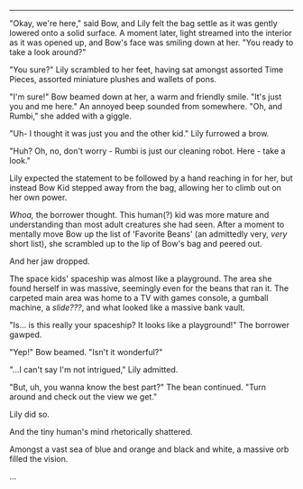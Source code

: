 ****

"Okay, we're here," said Bow, and Lily felt the bag settle as it was gently lowered onto a solid surface. A moment later, light streamed into the interior as it was opened up, and Bow's face was smiling down at her. "You ready to take a look around?"

"You sure?" Lily scrambled to her feet, having sat amongst assorted Time Pieces, assorted miniature plushes and wallets of pons.

"I'm sure!" Bow beamed down at her, a warm and friendly smile. "It's just you and me here." An annoyed beep sounded from somewhere. "Oh, and Rumbi," she added with a giggle.

"Uh- I thought it was just you and the other kid." Lily furrowed a brow.

"Huh? Oh, no, don't worry - Rumbi is just our cleaning robot. Here - take a look."

Lily expected the statement to be followed by a hand reaching in for her, but instead Bow Kid stepped away from the bag, allowing her to climb out on her own power.

*Whoa,* the borrower thought. This human(?) kid was more mature and understanding than most adult creatures she had seen. After a moment to mentally move Bow up the list of 'Favorite Beans' (an admittedly very, *very* short list), she scrambled up to the lip of Bow's bag and peered out.

And her jaw dropped.

The space kids' spaceship was almost like a playground. The area she found herself in was massive, seemingly even for the beans that ran it. The carpeted main area was home to a TV with games console, a gumball machine, a *slide???*, and what looked like a massive bank vault.

"Is... is this really your spaceship? It looks like a playground!" The borrower gawped.

"Yep!" Bow beamed. "Isn't it wonderful?"

"...I can't say I'm not intrigued," Lily admitted.

"But, uh, you wanna know the best part?" The bean continued. "Turn around and check out the view we get."

Lily did so.

And the tiny human's mind rhetorically shattered.

Amongst a vast sea of blue and orange and black and white, a massive orb filled the vision. 

...

